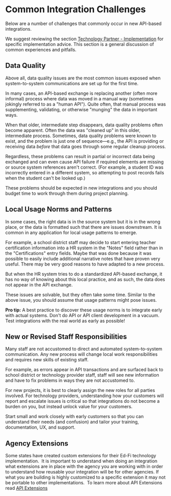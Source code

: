 # Common Integration Challenges

Below are a number of challenges that commonly occur in new API-based integrations.

We suggest reviewing the section [Technology Partner - Implementation](./technology-partner-implementation/readme.md) for specific implementation advice. This section is a general discussion of common experiences and pitfalls.

## Data Quality

Above all, data quality issues are the most common issues exposed when system-to-system communications are set up for the first time.

In many cases, an API-based exchange is replacing another (often more informal) process where data was moved in a manual way (sometimes jokingly referred to as a "human API"). Quite often, that manual process was supplementing, validating, or otherwise "munging" the data in important ways.

When that older, intermediate step disappears, data quality problems often become apparent. Often the data was "cleaned up" in this older, intermediate process. Sometimes, data quality problems were known to exist, and the problem is just one of sequence—e.g., the API is providing or receiving data _before_ that data goes through some regular cleanup process.

Regardless, these problems can result in partial or incorrect data being exchanged and can even cause API failure if required elements are missing or source system references aren't correct. (For example, a student ID was incorrectly entered in a different system, so attempting to post records fails when the student can't be looked up.)

These problems should be expected in new integrations and you should budget time to work through them during project planning.

## Local Usage Norms and Patterns

In some cases, the right data is in the source system but it is in the wrong place, or the data is formatted such that there are issues downstream. It is common in any application for local usage patterns to emerge.

For example, a school district staff may decide to start entering teacher certification information into a HR system in the "Notes" field rather than in the "Certifications" entry fields. Maybe that was done because it was possible to easily include additional narrative notes that have proven very useful. There may be very good reasons to have adapted to a new process.

But when the HR system tries to do a standardized API-based exchange, it has no way of knowing about this local practice, and as such, the data does not appear in the API exchange.

These issues are solvable, but they often take some time. Similar to the above issue, you should assume that usage patterns might pose issues.

**Pro tip:** A best practice to discover these usage norms is to integrate early with actual systems. Don't do API or API client development in a vacuum. Test integrations with the real world as early as possible!

## New or Revised Staff Responsibilities

Many staff are not accustomed to direct and automated system-to-system communication. Any new process will change local work responsibilities and requires new skills of existing staff.

For example, as errors appear in API transactions and are surfaced back to school district or technology provider staff, staff will see new information and have to fix problems in ways they are not accustomed to.

For new projects, it is best to clearly assign the new roles for all parties involved. For technology providers, understanding how your customers will report and escalate issues is critical so that integrations do not become a burden on you, but instead unlock value for your customers.

Start small and work closely with early customers so that you can understand their needs (and confusion) and tailor your training, documentation, UX, and support.

## Agency Extensions

Some states have created custom extensions for their Ed-Fi technology implementation.  It is important to understand when doing an integration what extensions are in place with the agency you are working with in order to understand how reusable your integration will be for other agencies. If what you are building is highly customized to a specific extension it may not be portable to other implementations.  To learn more about API Extensions read [API Extensions](../technology-providers-implementation/ed-fi-api-fundamentals/api-extensions.md)
